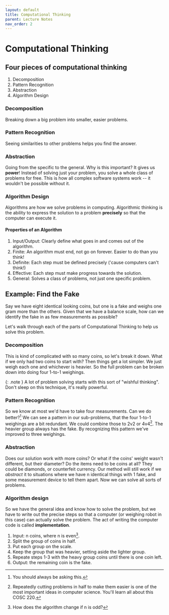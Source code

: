 ```yaml
---
layout: default
title: Computational Thinking
parent: Lecture Notes
nav_order: 2
---
```

# Computational Thinking

## Four pieces of computational thinking
1. Decomposition
2. Pattern Recognition
3. Abstraction
4. Algorithm Design

### Decomposition
Breaking down a big problem into smaller, easier problems.

### Pattern Recognition
Seeing similarities to other problems helps you find the answer.

### Abstraction
Going from the specific to the general.
Why is this important? It gives us **power**!
Instead of solving just your problem, you solve a whole class of problems for
free. This is how all complex software systems work -- it wouldn't be possible
without it.

### Algorithm Design
Algorithms are how we solve problems in computing. Algorithmic thinking is the
ability to express the solution to a problem **precisely** so that the computer
can execute it.

#### Properties of an Algorithm
1. Input/Output: Clearly define what goes in and comes out of the algorithm.
2. Finite: An algorithm must end, not go on forever. Easier to do than you think!
3. Definite: Each step must be defined precisely ('cause computers can't think!)
4. Effective: Each step must make progress towards the solution.
5. General: Solves a class of problems, not just one specific problem.

## Example: Find the Fake

Say we have eight identical looking coins, but one is a fake and weighs one
gram more than the others.  Given that we have a balance scale, how can we
identify the fake in as few measurements as possible?

Let's walk through each of the parts of Computational Thinking to help us solve
this problem.

### Decomposition

This is kind of complicated with so many coins, so let's break it down. What
if we only had two coins to start with? Then things get a lot simpler. We just
weigh each one and whichever is heavier. So the full problem can be broken down
into doing four 1-to-1 weighings.

{: .note }
A lot of problem solving starts with this sort of "wishful thinking". Don't
sleep on this technique, it's really powerful.

### Pattern Recognition

So we know at most we'd have to take four measurements. Can we do better?[^1] We
can see a pattern in our sub-problems, that the four 1-to-1 weighings are a bit
redundant. We could combine those to 2v2 or 4v4[^2]. The heavier group always has
the fake. By recognizing this pattern we've improved to three weighings.

[^1]: You should always be asking this.
[^2]: Repeatedly cutting problems in half to make them easier is one of the most
    important ideas in computer science. You'll learn all about this COSC 220.

### Abstraction

Does our solution work with more coins? Or what if the coins' weight wasn't
different, but their diameter? Do the items need to be coins at all? They could
be diamonds, or counterfeit currency. Our method will still work if we
*abstract* it to situations where we have n identical things with 1 fake, and
some measurement device to tell them apart. Now we can solve all sorts of
problems.

### Algorithm design

So we have the general idea and know how to solve the problem, but we have to
write out the precise steps so that a computer (or weighing robot in this case)
can actually solve the problem. The act of writing the computer code is called
**implementation**.

1. Input: n coins, where n is even[^3].
2. Split the group of coins in half.
3. Put each group on the scale.
4. Keep the group that was heavier, setting aside the lighter group.
5. Repeate steps 1-3 with the heavy group coins until there is one coin left.
6. Output: the remaining coin is the fake.

[^3]: How does the algorithm change if n is odd?
